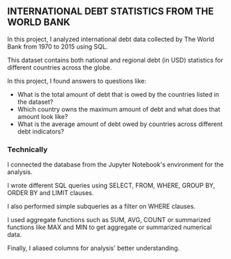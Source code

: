 ## INTERNATIONAL DEBT STATISTICS FROM THE WORLD BANK

In this project, I analyzed international debt data collected by The World Bank from 1970 to 2015 using SQL. 

This dataset contains both national and regional debt (in USD) statistics for different countries across the globe.

In this project, I found answers to questions like:

- What is the total amount of debt that is owed by the countries listed in the dataset?
- Which country owns the maximum amount of debt and what does that amount look like?
- What is the average amount of debt owed by countries across different debt indicators?

### Technically 

I connected the database from the Jupyter Notebook's environment for the analysis. 

I wrote different SQL queries using SELECT, FROM, WHERE, GROUP BY, ORDER BY and LIMIT clauses. 

I also performed simple subqueries as a filter on WHERE clauses. 

I used aggregate functions such as SUM, AVG, COUNT or summarized functions like MAX and MIN to get aggregate or summarized numerical data.

Finally, I aliased columns for analysis' better understanding. 
